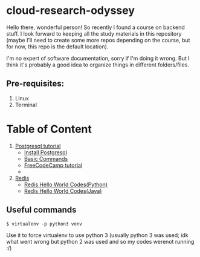 # cloud-research-odyssey
Hello there, wonderful person! So recently I found a course on backend stuff. I look forward to keeping all the study materials in this repository (maybe I'll need to create some more repos 
depending on the course, but for now, this repo is the default location).

I'm no expert of software documentation, sorry if I'm doing it wrong. But I think it's probably a good idea to organize things in different folders/files.

## Pre-requisites:
1. Linux
2. Terminal

<!-- [linky](docs/README.md#section) -->
# Table of Content
<!-- [Postgresql tutorial](docs/1-postgresql-basics) -->
1. [Postgresql tutorial](#)
    * [Install Postgresql](docs/1-postgresql-basics/1-install/1-Install-Postgresql.md)
    * [Basic Commands](docs/1-postgresql-basics/2-basics/2-basic-commands.md)
    * [FreeCodeCamp tutorial](docs/1-postgresql-basics/3-freecodecamp/freecodecamp-tutorial.md)
    * [](docs/1-postgresql-basics/4-bulk-insert/bulk-insert.md)
2. [Redis](docs/2-redis/0-redis.md)
    * [Redis Hello World Codes(Python)](docs/2-redis/1-redis-hello-world-codes-python.md)
    * [Redis Hello World Codes(Java)](docs/2-redis/2-redis-hello-world-code-java.md)

## Useful commands
```
$ virtualenv -p python3 venv
```
Use it to force virtualenv to use python 3 (usually python 3 was used; idk what went wrong but python 2 was used and so my codes werenot running :/)